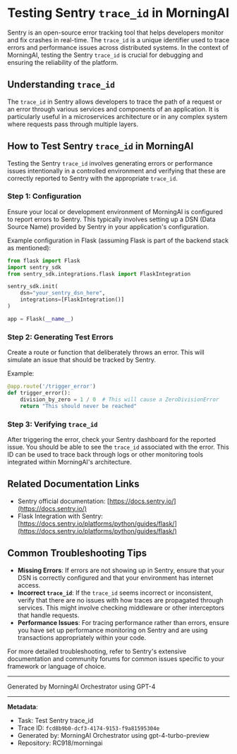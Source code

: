 # Testing Sentry `trace_id` in MorningAI

Sentry is an open-source error tracking tool that helps developers monitor and fix crashes in real-time. The `trace_id` is a unique identifier used to trace errors and performance issues across distributed systems. In the context of MorningAI, testing the Sentry `trace_id` is crucial for debugging and ensuring the reliability of the platform.

## Understanding `trace_id`

The `trace_id` in Sentry allows developers to trace the path of a request or an error through various services and components of an application. It is particularly useful in a microservices architecture or in any complex system where requests pass through multiple layers.

## How to Test Sentry `trace_id` in MorningAI

Testing the Sentry `trace_id` involves generating errors or performance issues intentionally in a controlled environment and verifying that these are correctly reported to Sentry with the appropriate `trace_id`.

### Step 1: Configuration

Ensure your local or development environment of MorningAI is configured to report errors to Sentry. This typically involves setting up a DSN (Data Source Name) provided by Sentry in your application's configuration.

Example configuration in Flask (assuming Flask is part of the backend stack as mentioned):

```python
from flask import Flask
import sentry_sdk
from sentry_sdk.integrations.flask import FlaskIntegration

sentry_sdk.init(
    dsn="your_sentry_dsn_here",
    integrations=[FlaskIntegration()]
)

app = Flask(__name__)
```

### Step 2: Generating Test Errors

Create a route or function that deliberately throws an error. This will simulate an issue that should be tracked by Sentry.

Example:

```python
@app.route('/trigger_error')
def trigger_error():
    division_by_zero = 1 / 0  # This will cause a ZeroDivisionError
    return "This should never be reached"
```

### Step 3: Verifying `trace_id`

After triggering the error, check your Sentry dashboard for the reported issue. You should be able to see the `trace_id` associated with the error. This ID can be used to trace back through logs or other monitoring tools integrated within MorningAI's architecture.

## Related Documentation Links

- Sentry official documentation: [https://docs.sentry.io/](https://docs.sentry.io/)
- Flask Integration with Sentry: [https://docs.sentry.io/platforms/python/guides/flask/](https://docs.sentry.io/platforms/python/guides/flask/)

## Common Troubleshooting Tips

- **Missing Errors**: If errors are not showing up in Sentry, ensure that your DSN is correctly configured and that your environment has internet access.
- **Incorrect `trace_id`**: If the `trace_id` seems incorrect or inconsistent, verify that there are no issues with how traces are propagated through services. This might involve checking middleware or other interceptors that handle requests.
- **Performance Issues**: For tracing performance rather than errors, ensure you have set up performance monitoring on Sentry and are using transactions appropriately within your code.

For more detailed troubleshooting, refer to Sentry's extensive documentation and community forums for common issues specific to your framework or language of choice.

---
Generated by MorningAI Orchestrator using GPT-4

---

**Metadata**:
- Task: Test Sentry trace_id
- Trace ID: `fcd8b9b0-dcf3-4174-9153-f9a81595304e`
- Generated by: MorningAI Orchestrator using gpt-4-turbo-preview
- Repository: RC918/morningai
